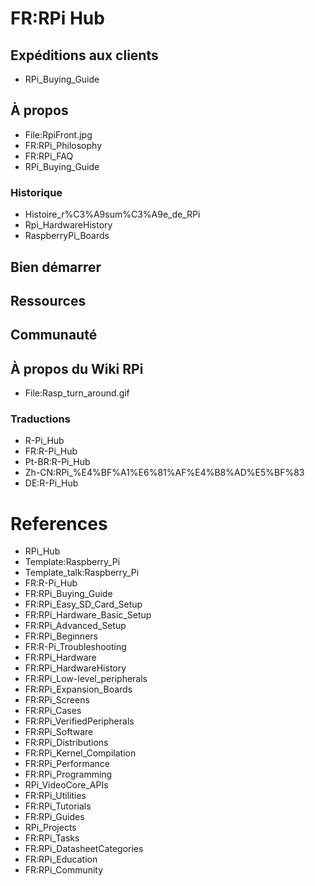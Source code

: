 # FR:RPi Hub
## Expéditions aux clients
* RPi_Buying_Guide
## À propos
* File:RpiFront.jpg
* FR:RPi_Philosophy
* FR:RPi_FAQ
* RPi_Buying_Guide
### Historique
* Histoire_r%C3%A9sum%C3%A9e_de_RPi
* Rpi_HardwareHistory
* RaspberryPi_Boards
## Bien démarrer
## Ressources
## Communauté
## À propos du Wiki RPi
* File:Rasp_turn_around.gif
### Traductions
* R-Pi_Hub
* FR:R-Pi_Hub
* Pt-BR:R-Pi_Hub
* Zh-CN:RPi_%E4%BF%A1%E6%81%AF%E4%B8%AD%E5%BF%83
* DE:R-Pi_Hub
# References
* RPi_Hub
* Template:Raspberry_Pi
* Template_talk:Raspberry_Pi
* FR:R-Pi_Hub
* FR:RPi_Buying_Guide
* FR:RPi_Easy_SD_Card_Setup
* FR:RPi_Hardware_Basic_Setup
* FR:RPi_Advanced_Setup
* FR:RPi_Beginners
* FR:R-Pi_Troubleshooting
* FR:RPi_Hardware
* FR:RPi_HardwareHistory
* FR:RPi_Low-level_peripherals
* FR:RPi_Expansion_Boards
* FR:RPi_Screens
* FR:RPi_Cases
* FR:RPi_VerifiedPeripherals
* FR:RPi_Software
* FR:RPi_Distributions
* FR:RPi_Kernel_Compilation
* FR:RPi_Performance
* FR:RPi_Programming
* RPi_VideoCore_APIs
* FR:RPi_Utilities
* FR:RPi_Tutorials
* FR:RPi_Guides
* RPi_Projects
* FR:RPi_Tasks
* FR:RPi_DatasheetCategories
* FR:RPi_Education
* FR:RPi_Community
